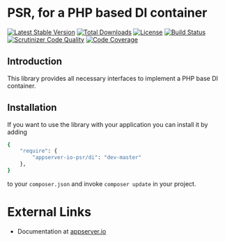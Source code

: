 # PSR, for a PHP based DI container

[![Latest Stable Version](https://img.shields.io/packagist/v/appserver-io-psr/di.svg?style=flat-square)](https://packagist.org/packages/appserver-io-psr/di) 
 [![Total Downloads](https://img.shields.io/packagist/dt/appserver-io-psr/di.svg?style=flat-square)](https://packagist.org/packages/appserver-io-psr/di)
 [![License](https://img.shields.io/packagist/l/appserver-io-psr/di.svg?style=flat-square)](https://packagist.org/packages/appserver-io-psr/di)
 [![Build Status](https://img.shields.io/travis/appserver-io-psr/di/master.svg?style=flat-square)](http://travis-ci.org/appserver-io-psr/di)
 [![Scrutinizer Code Quality](https://img.shields.io/scrutinizer/g/appserver-io-psr/di/master.svg?style=flat-square)](https://scrutinizer-ci.com/g/appserver-io-psr/di/?branch=master)
 [![Code Coverage](https://img.shields.io/scrutinizer/coverage/g/appserver-io-psr/di/master.svg?style=flat-square)](https://scrutinizer-ci.com/g/appserver-io-psr/di/?branch=master)

## Introduction

This library provides all necessary interfaces to implement a PHP base DI container.

## Installation

If you want to use the library with your application you can install it by adding

```sh
{
    "require": {
        "appserver-io-psr/di": "dev-master"
    },
}
```

to your ```composer.json``` and invoke ```composer update``` in your project.

# External Links

* Documentation at [appserver.io](http://docs.appserver.io)
